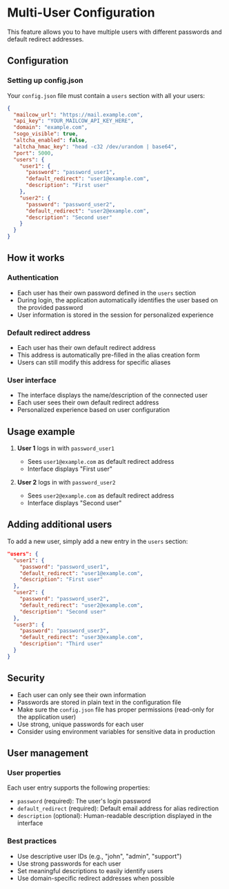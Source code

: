 # Multi-User Configuration

This feature allows you to have multiple users with different passwords and default redirect addresses.

## Configuration

### Setting up config.json

Your `config.json` file must contain a `users` section with all your users:

```json
{
  "mailcow_url": "https://mail.example.com",
  "api_key": "YOUR_MAILCOW_API_KEY_HERE",
  "domain": "example.com",
  "sogo_visible": true,
  "altcha_enabled": false,
  "altcha_hmac_key": "head -c32 /dev/urandom | base64",
  "port": 5000,
  "users": {
    "user1": {
      "password": "password_user1",
      "default_redirect": "user1@example.com",
      "description": "First user"
    },
    "user2": {
      "password": "password_user2", 
      "default_redirect": "user2@example.com",
      "description": "Second user"
    }
  }
}
```

## How it works

### Authentication

- Each user has their own password defined in the `users` section
- During login, the application automatically identifies the user based on the provided password
- User information is stored in the session for personalized experience

### Default redirect address

- Each user has their own default redirect address
- This address is automatically pre-filled in the alias creation form
- Users can still modify this address for specific aliases

### User interface

- The interface displays the name/description of the connected user
- Each user sees their own default redirect address
- Personalized experience based on user configuration

## Usage example

1. **User 1** logs in with `password_user1`
   - Sees `user1@example.com` as default redirect address
   - Interface displays "First user"

2. **User 2** logs in with `password_user2`
   - Sees `user2@example.com` as default redirect address
   - Interface displays "Second user"

## Adding additional users

To add a new user, simply add a new entry in the `users` section:

```json
"users": {
  "user1": {
    "password": "password_user1",
    "default_redirect": "user1@example.com",
    "description": "First user"
  },
  "user2": {
    "password": "password_user2", 
    "default_redirect": "user2@example.com",
    "description": "Second user"
  },
  "user3": {
    "password": "password_user3",
    "default_redirect": "user3@example.com",
    "description": "Third user"
  }
}
```

## Security

- Each user can only see their own information
- Passwords are stored in plain text in the configuration file
- Make sure the `config.json` file has proper permissions (read-only for the application user)
- Use strong, unique passwords for each user
- Consider using environment variables for sensitive data in production

## User management

### User properties

Each user entry supports the following properties:

- `password` (required): The user's login password
- `default_redirect` (required): Default email address for alias redirection
- `description` (optional): Human-readable description displayed in the interface

### Best practices

- Use descriptive user IDs (e.g., "john", "admin", "support")
- Use strong passwords for each user
- Set meaningful descriptions to easily identify users
- Use domain-specific redirect addresses when possible